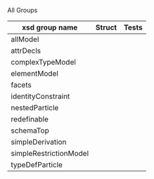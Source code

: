 All Groups

| xsd group name | Struct  | Tests |
| -------------- | ------- | ----- |
|allModel
|attrDecls
|complexTypeModel
|elementModel
|facets
|identityConstraint
|nestedParticle
|redefinable
|schemaTop
|simpleDerivation
|simpleRestrictionModel
|typeDefParticle
